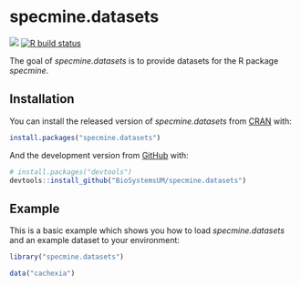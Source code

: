 
<!-- README.md is generated from README.Rmd. Please edit that file -->

# specmine.datasets

<!-- badges: start -->

[![](https://www.r-pkg.org/badges/version/specmine.datasets?color=green)](https://cran.r-project.org/package=specmine.datasets)
[![R build
status](https://github.com/rossellhayes/ipa/workflows/R-CMD-check/badge.svg)](https://github.com/rossellhayes/ipa/actions)
<!-- badges: end -->

The goal of *specmine.datasets* is to provide datasets for the R package
*specmine*.

## Installation

You can install the released version of *specmine.datasets* from
[CRAN](https://CRAN.R-project.org) with:

``` r
install.packages("specmine.datasets")
```

And the development version from [GitHub](https://github.com/) with:

``` r
# install.packages("devtools")
devtools::install_github("BioSystemsUM/specmine.datasets")
```

## Example

This is a basic example which shows you how to load *specmine.datasets*
and an example dataset to your environment:

``` r
library("specmine.datasets")

data("cachexia")
```
